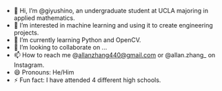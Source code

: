- 👋 Hi, I’m @giyushino, an undergraduate student at UCLA majoring in applied mathematics. 
- 👀 I’m interested in machine learning and using it to create engineering projects. 
- 🌱 I’m currently learning Python and OpenCV. 
- 💞️ I’m looking to collaborate on ...
- 📫 How to reach me @allanzhang440@gmail.com or @allan.zhang_ on Instagram. 
- 😄 Pronouns: He/Him
- ⚡ Fun fact: I have attended 4 different high schools. 

<!---
giyushino/giyushino is a ✨ special ✨ repository because its `README.md` (this file) appears on your GitHub profile.
You can click the Preview link to take a look at your changes.
--->
